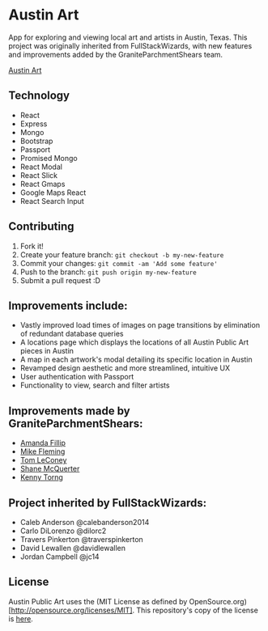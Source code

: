 # Austin Art

App for exploring and viewing local art and artists in Austin, Texas.
This project was originally inherited from FullStackWizards, with new features and improvements added by the GraniteParchmentShears team.

[Austin Art](http://austinpublicart.herokuapp.com)

## Technology

* React
* Express
* Mongo
* Bootstrap
* Passport
* Promised Mongo
* React Modal
* React Slick
* React Gmaps
* Google Maps React
* React Search Input

## Contributing

1. Fork it!
2. Create your feature branch: `git checkout -b my-new-feature`
3. Commit your changes: `git commit -am 'Add some feature'`
4. Push to the branch: `git push origin my-new-feature`
5. Submit a pull request :D


## Improvements include:

* Vastly improved load times of images on page transitions by elimination of
redundant database queries
* A locations page which displays the locations of all Austin Public Art
pieces in Austin
* A map in each artwork's modal detailing its specific location in Austin
* Revamped design aesthetic and more streamlined, intuitive UX
* User authentication with Passport
* Functionality to view, search and filter artists


## Improvements made by GraniteParchmentShears:

* [Amanda Fillip](https://github.com/afillip)
* [Mike Fleming](https://github.com/mikemfleming)
* [Tom LeConey](https://github.com/theTSLC)
* [Shane McQuerter](https://github.com/Shanetou)
* [Kenny Torng](https://github.com/ktorng)


## Project inherited by FullStackWizards:

* Caleb Anderson @calebanderson2014
* Carlo DiLorenzo @dilorc2
* Travers Pinkerton @traverspinkerton
* David Lewallen @davidlewallen
* Jordan Campbell @jc14

## License
Austin Public Art uses the (MIT License as defined by OpenSource.org)[http://opensource.org/licenses/MIT].
This repository's copy of the license is [here](./LICENSE.md).

